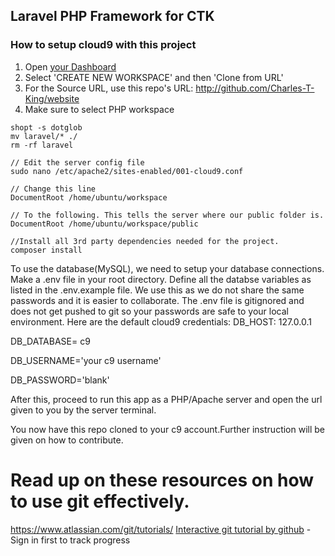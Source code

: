 ## Laravel PHP Framework for CTK

### How to setup cloud9 with this project
1. Open [your Dashboard](https://c9.io/dashboard.html)
2. Select 'CREATE NEW WORKSPACE' and then 'Clone from URL'
3. For the Source URL, use this repo's URL: http://github.com/Charles-T-King/website
4. Make sure to select PHP workspace

``` shell
shopt -s dotglob
mv laravel/* ./
rm -rf laravel

// Edit the server config file
sudo nano /etc/apache2/sites-enabled/001-cloud9.conf

// Change this line
DocumentRoot /home/ubuntu/workspace

// To the following. This tells the server where our public folder is.
DocumentRoot /home/ubuntu/workspace/public

//Install all 3rd party dependencies needed for the project. 
composer install
```

To use the database(MySQL), we need to setup your database connections. Make a .env file in your root directory.
Define all the databse variables as listed in the .env.example file.  We use this as we do not share the same passwords and it is easier to collaborate.  The .env file is gitignored and does not get pushed to git so your passwords are safe to your local environment.
Here are the default cloud9 credentials:
DB_HOST: 127.0.0.1

DB_DATABASE= c9

DB_USERNAME='your c9 username'

DB_PASSWORD='blank'


After this, proceed to run this app as a PHP/Apache server and open the url given to you by the server terminal.

You now have this repo cloned to your c9 account.Further instruction will be given on how to contribute.

# Read up on these resources on how to use git effectively.

https://www.atlassian.com/git/tutorials/
[Interactive git tutorial by github](https://try.github.io/levels/1/challenges/1) - Sign in first to track progress
